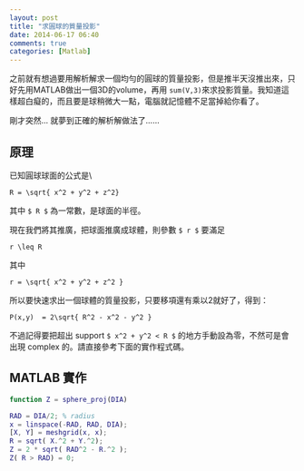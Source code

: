 ```yaml
---
layout: post
title: "求圓球的質量投影"
date: 2014-06-17 06:40
comments: true
categories: [Matlab]
---
```

之前就有想過要用解析解求一個均勻的圓球的質量投影，但是推半天沒推出來，只好先用MATLAB做出一個3D的volume，再用 `sum(V,3)`來求投影質量。我知道這樣超白癡的，而且要是球稍微大一點，電腦就記憶體不足當掉給你看了。

剛才突然... 就夢到正確的解析解做法了......

## 原理

已知圓球球面的公式是\

```mathjax
R = \sqrt{ x^2 + y^2 + z^2}
```

其中 `$ R $` 為一常數，是球面的半徑。

現在我們將其推廣，把球面推廣成球體，則參數 `$ r $` 要滿足

```mathjax
r \leq R
```
其中
```mathjax
r = \sqrt{ x^2 + y^2 + z^2 }
```

所以要快速求出一個球體的質量投影，只要移項還有乘以2就好了，得到：

```mathjax
P(x,y)  = 2\sqrt{ R^2 - x^2 - y^2 }
```

不過記得要把超出 support `$ x^2 + y^2 < R $` 的地方手動設為零，不然可是會出現 complex 的。請直接參考下面的實作程式碼。

## MATLAB 實作

``` matlab sphere_proj.m
function Z = sphere_proj(DIA)

RAD = DIA/2; % radius
x = linspace(-RAD, RAD, DIA);
[X, Y] = meshgrid(x, x);
R = sqrt( X.^2 + Y.^2);
Z = 2 * sqrt( RAD^2 - R.^2 );
Z( R > RAD) = 0;
```